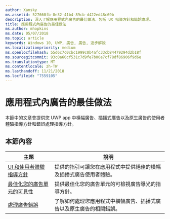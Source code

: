 ```yaml
---
author: Xansky
ms.assetid: 527660fb-8e32-41b4-89cb-d422ed48c69b
description: 深入了解應用程式內廣告的最佳做法，包括 UX 指導方針和錯誤處理。
title: 應用程式內廣告的最佳做法
ms.author: mhopkins
ms.date: 05/07/2018
ms.topic: article
keywords: Windows 10, UWP, 廣告, 廣告, 逐步解說
ms.localizationpriority: medium
ms.openlocfilehash: 55d6c7c0cbc1999c0b4afc33cb84479294d2b18f
ms.sourcegitcommit: 93c0a60cf531c7d9fe7b00e7cf78df86906f9d6e
ms.translationtype: MT
ms.contentlocale: zh-TW
ms.lasthandoff: 11/21/2018
ms.locfileid: "7559105"
---
```

# <a name="best-practices-for-ads-in-apps"></a>應用程式內廣告的最佳做法

本節中的文章會提供您 UWP app 中橫幅廣告、插播式廣告以及原生廣告的使用者體驗指導方針和錯誤處理指導方針。

## <a name="in-this-section"></a>本節內容

|  主題    | 說明 |               
|----------|-------|
| [UI 和使用者體驗指導方針](ui-and-user-experience-guidelines.md) | 提供的指引可讓您在應用程式中提供絕佳的橫幅及插播式廣告使用者體驗。 |
| [最佳化您的廣告單元的可見性](optimize-ad-unit-viewability.md) | 提供最佳化您的廣告單元的可檢視廣告曝光的指導方針。 |
| [處理廣告錯誤](error-handling-with-advertising-libraries.md)     |  了解如何處理您應用程式中橫幅廣告、插播式廣告以及原生廣告的相關錯誤。          |



 

 
